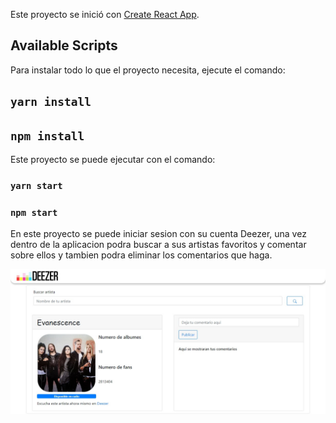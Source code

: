 Este proyecto se inició con [Create React App](https://github.com/facebook/create-react-app).

## Available Scripts

Para instalar todo lo que el proyecto necesita, ejecute el comando:

## `yarn install`
## `npm install`

Este proyecto se puede ejecutar con el comando:

### `yarn start`
### `npm start`

En este proyecto se puede iniciar sesion con su cuenta Deezer, una vez dentro de la aplicacion podra buscar a sus artistas favoritos y comentar sobre ellos y tambien podra eliminar los comentarios que haga.

![Screen](/public/Screenshow.jpg)
